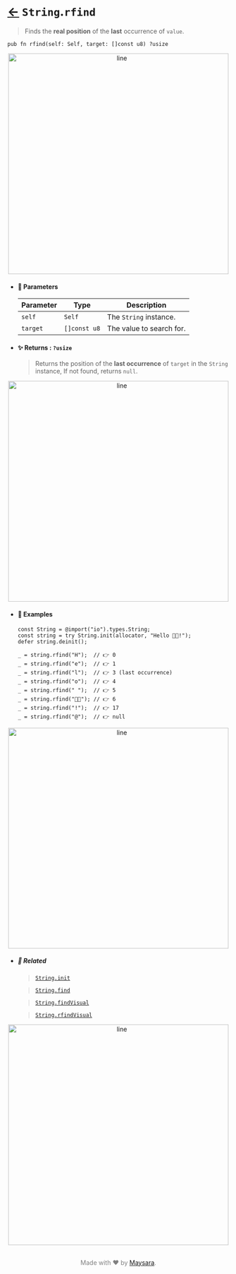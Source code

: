 # [←](../String.md) `String`.`rfind`

> Finds the **real position** of the **last** occurrence of `value`.

```zig
pub fn rfind(self: Self, target: []const u8) ?usize
```

<div align="center">
<img src="https://raw.githubusercontent.com/Super-ZIG/io/refs/heads/main/dist/img/md/line.png" alt="line" style="width:500px;"/>
</div>

- #### 🧩 Parameters

    | Parameter | Type         | Description                        |
    | --------- | ------------ | ---------------------------------- |
    | `self`    | `Self`       | The `String` instance.             |
    | `target`  | `[]const u8` | The value to search for. |

- #### ✨ Returns : `?usize`

    > Returns the position of the **last occurrence** of `target` in the `String` instance, If not found, returns `null`.

<div align="center">
<img src="https://raw.githubusercontent.com/Super-ZIG/io/refs/heads/main/dist/img/md/line.png" alt="line" style="width:500px;"/>
</div>

- #### 🧪 Examples

    ```zig
    const String = @import("io").types.String;
    const string = try String.init(allocator, "Hello 👨‍🏭!");
    defer string.deinit();
    ```

    ```zig
    _ = string.rfind("H");  // 👉 0
    _ = string.rfind("e");  // 👉 1
    _ = string.rfind("l");  // 👉 3 (last occurrence)
    _ = string.rfind("o");  // 👉 4
    _ = string.rfind(" ");  // 👉 5
    _ = string.rfind("👨‍🏭"); // 👉 6
    _ = string.rfind("!");  // 👉 17
    _ = string.rfind("@");  // 👉 null
    ```

<div align="center">
<img src="https://raw.githubusercontent.com/Super-ZIG/io/refs/heads/main/dist/img/md/line.png" alt="line" style="width:500px;"/>
</div>

- ##### 🔗 Related

  > [`String.init`](./init.md)

  > [`String.find`](./find.md)

  > [`String.findVisual`](./findVisual.md)

  > [`String.rfindVisual`](./rfindVisual.md)

<div align="center">
<img src="https://raw.githubusercontent.com/Super-ZIG/io/refs/heads/main/dist/img/md/line.png" alt="line" style="width:500px;"/>
</div>

<p align="center" style="color:grey;"><br />Made with ❤️ by <a href="http://github.com/maysara-elshewehy" target="blank">Maysara</a>.</p>